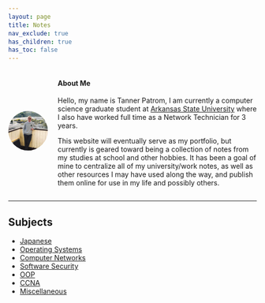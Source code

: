 ```yaml
---
layout: page
title: Notes
nav_exclude: true
has_children: true
has_toc: false
---
```

<style>
.container {

    display: flex;
    align-items: center;
    justify-content: center
}

img {
    clip-path: circle();
}

.image {
    flex-basis: 90%;
    max-width: 100%;
}

.text {
  padding-left: 20px;
}
</style>


<div class="container">
      <div class="image">
        <img src="./assets/me.png">
      </div>
      <div class="text">
        <h4><b>About Me</b></h4>
        <p>Hello, my name is Tanner Patrom, I am currently a computer science graduate student at <a href="https://www.astate.edu/">Arkansas State University</a> where I also have worked full time as a Network Technician for 3 years.</p>
        <p>This website will eventually serve as my portfolio, but currently is geared toward being a collection of notes from my studies at school and other hobbies. It has been a goal of mine to centralize all of my university/work notes, as well as other resources I may have used along the way, and publish them online for use in my life and possibly others.</p>
      </div>
    </div>




---

## Subjects
- [Japanese](/docs/japanese/japan.md)
- [Operating Systems](/docs/operating-systems/operating-systems.md)
- [Computer Networks](/docs/computer-networks/computer-networks.md)
- [Software Security](/docs/software-security/software-security.md)
- [OOP](/docs/OOP/oop.md)
- [CCNA](/docs/ccna/ccna.md)
- [Miscellaneous](docs/misc/misc.md)




